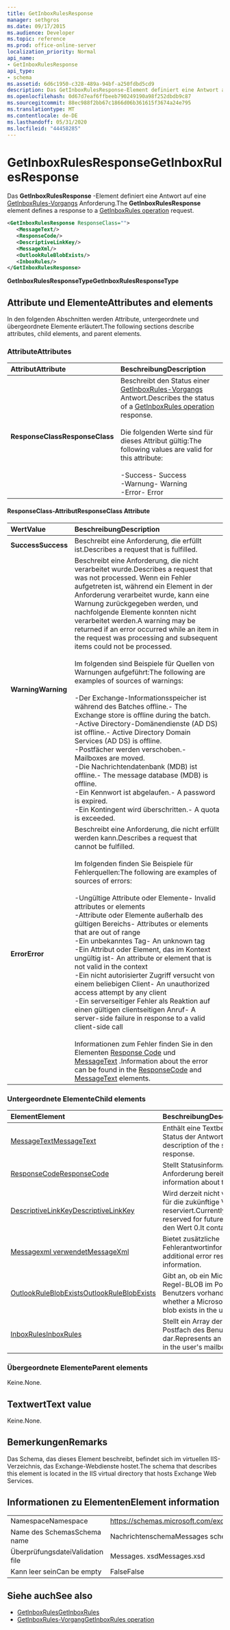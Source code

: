 ```yaml
---
title: GetInboxRulesResponse
manager: sethgros
ms.date: 09/17/2015
ms.audience: Developer
ms.topic: reference
ms.prod: office-online-server
localization_priority: Normal
api_name:
- GetInboxRulesResponse
api_type:
- schema
ms.assetid: 6d6c1950-c328-489a-94bf-a250fdbd5cd9
description: Das GetInboxRulesResponse-Element definiert eine Antwort auf eine GetInboxRules-Vorgangsanforderung.
ms.openlocfilehash: 0d67d7eaf6ffbeeb790249190a98f252dbdb9c87
ms.sourcegitcommit: 88ec988f2bb67c1866d06b361615f3674a24e795
ms.translationtype: MT
ms.contentlocale: de-DE
ms.lasthandoff: 05/31/2020
ms.locfileid: "44458285"
---
```

# <a name="getinboxrulesresponse"></a><span data-ttu-id="c61d8-103">GetInboxRulesResponse</span><span class="sxs-lookup"><span data-stu-id="c61d8-103">GetInboxRulesResponse</span></span>

<span data-ttu-id="c61d8-104">Das **GetInboxRulesResponse** -Element definiert eine Antwort auf eine [GetInboxRules-Vorgangs](getinboxrules-operation.md) Anforderung.</span><span class="sxs-lookup"><span data-stu-id="c61d8-104">The **GetInboxRulesResponse** element defines a response to a [GetInboxRules operation](getinboxrules-operation.md) request.</span></span> 
  
```XML
<GetInboxRulesResponse ResponseClass="">
   <MessageText/>
   <ResponseCode/>
   <DescriptiveLinkKey/>
   <MessageXml/>
   <OutlookRuleBlobExists/>
   <InboxRules/>
</GetInboxRulesResponse>
```

 <span data-ttu-id="c61d8-105">**GetInboxRulesResponseType**</span><span class="sxs-lookup"><span data-stu-id="c61d8-105">**GetInboxRulesResponseType**</span></span>
## <a name="attributes-and-elements"></a><span data-ttu-id="c61d8-106">Attribute und Elemente</span><span class="sxs-lookup"><span data-stu-id="c61d8-106">Attributes and elements</span></span>

<span data-ttu-id="c61d8-107">In den folgenden Abschnitten werden Attribute, untergeordnete und übergeordnete Elemente erläutert.</span><span class="sxs-lookup"><span data-stu-id="c61d8-107">The following sections describe attributes, child elements, and parent elements.</span></span>
  
### <a name="attributes"></a><span data-ttu-id="c61d8-108">Attribute</span><span class="sxs-lookup"><span data-stu-id="c61d8-108">Attributes</span></span>

|<span data-ttu-id="c61d8-109">**Attribut**</span><span class="sxs-lookup"><span data-stu-id="c61d8-109">**Attribute**</span></span>|<span data-ttu-id="c61d8-110">**Beschreibung**</span><span class="sxs-lookup"><span data-stu-id="c61d8-110">**Description**</span></span>|
|:-----|:-----|
|<span data-ttu-id="c61d8-111">**ResponseClass**</span><span class="sxs-lookup"><span data-stu-id="c61d8-111">**ResponseClass**</span></span> <br/> | <span data-ttu-id="c61d8-112">Beschreibt den Status einer [GetInboxRules-Vorgangs](getinboxrules-operation.md) Antwort.</span><span class="sxs-lookup"><span data-stu-id="c61d8-112">Describes the status of a [GetInboxRules operation](getinboxrules-operation.md) response.</span></span> <br/><br/><span data-ttu-id="c61d8-113">Die folgenden Werte sind für dieses Attribut gültig:</span><span class="sxs-lookup"><span data-stu-id="c61d8-113">The following values are valid for this attribute:</span></span> <br/> <br/><span data-ttu-id="c61d8-114">-Success</span><span class="sxs-lookup"><span data-stu-id="c61d8-114">-  Success</span></span>  <br/><span data-ttu-id="c61d8-115">-Warnung</span><span class="sxs-lookup"><span data-stu-id="c61d8-115">-  Warning</span></span>  <br/><span data-ttu-id="c61d8-116">-Error</span><span class="sxs-lookup"><span data-stu-id="c61d8-116">-  Error</span></span>  <br/> |
   
#### <a name="responseclass-attribute"></a><span data-ttu-id="c61d8-117">ResponseClass-Attribut</span><span class="sxs-lookup"><span data-stu-id="c61d8-117">ResponseClass Attribute</span></span>

|<span data-ttu-id="c61d8-118">**Wert**</span><span class="sxs-lookup"><span data-stu-id="c61d8-118">**Value**</span></span>|<span data-ttu-id="c61d8-119">**Beschreibung**</span><span class="sxs-lookup"><span data-stu-id="c61d8-119">**Description**</span></span>|
|:-----|:-----|
|<span data-ttu-id="c61d8-120">**Success**</span><span class="sxs-lookup"><span data-stu-id="c61d8-120">**Success**</span></span> <br/> |<span data-ttu-id="c61d8-121">Beschreibt eine Anforderung, die erfüllt ist.</span><span class="sxs-lookup"><span data-stu-id="c61d8-121">Describes a request that is fulfilled.</span></span>  <br/> |
|<span data-ttu-id="c61d8-122">**Warning**</span><span class="sxs-lookup"><span data-stu-id="c61d8-122">**Warning**</span></span> <br/> | <span data-ttu-id="c61d8-123">Beschreibt eine Anforderung, die nicht verarbeitet wurde.</span><span class="sxs-lookup"><span data-stu-id="c61d8-123">Describes a request that was not processed.</span></span> <span data-ttu-id="c61d8-124">Wenn ein Fehler aufgetreten ist, während ein Element in der Anforderung verarbeitet wurde, kann eine Warnung zurückgegeben werden, und nachfolgende Elemente konnten nicht verarbeitet werden.</span><span class="sxs-lookup"><span data-stu-id="c61d8-124">A warning may be returned if an error occurred while an item in the request was processing and subsequent items could not be processed.</span></span> <br/><br/><span data-ttu-id="c61d8-125">Im folgenden sind Beispiele für Quellen von Warnungen aufgeführt:</span><span class="sxs-lookup"><span data-stu-id="c61d8-125">The following are examples of sources of warnings:</span></span>  <br/><br/><span data-ttu-id="c61d8-126">-Der Exchange-Informationsspeicher ist während des Batches offline.</span><span class="sxs-lookup"><span data-stu-id="c61d8-126">-  The Exchange store is offline during the batch.</span></span>  <br/><span data-ttu-id="c61d8-127">-Active Directory-Domänendienste (AD DS) ist offline.</span><span class="sxs-lookup"><span data-stu-id="c61d8-127">-  Active Directory Domain Services (AD DS) is offline.</span></span>  <br/><span data-ttu-id="c61d8-128">-Postfächer werden verschoben.</span><span class="sxs-lookup"><span data-stu-id="c61d8-128">-  Mailboxes are moved.</span></span>  <br/><span data-ttu-id="c61d8-129">-Die Nachrichtendatenbank (MDB) ist offline.</span><span class="sxs-lookup"><span data-stu-id="c61d8-129">-  The message database (MDB) is offline.</span></span>  <br/><span data-ttu-id="c61d8-130">-Ein Kennwort ist abgelaufen.</span><span class="sxs-lookup"><span data-stu-id="c61d8-130">-  A password is expired.</span></span>  <br/><span data-ttu-id="c61d8-131">-Ein Kontingent wird überschritten.</span><span class="sxs-lookup"><span data-stu-id="c61d8-131">-  A quota is exceeded.</span></span>  <br/> |
|<span data-ttu-id="c61d8-132">**Error**</span><span class="sxs-lookup"><span data-stu-id="c61d8-132">**Error**</span></span> <br/> | <span data-ttu-id="c61d8-133">Beschreibt eine Anforderung, die nicht erfüllt werden kann.</span><span class="sxs-lookup"><span data-stu-id="c61d8-133">Describes a request that cannot be fulfilled.</span></span> <br/><br/><span data-ttu-id="c61d8-134">Im folgenden finden Sie Beispiele für Fehlerquellen:</span><span class="sxs-lookup"><span data-stu-id="c61d8-134">The following are examples of sources of errors:</span></span>  <br/><br/><span data-ttu-id="c61d8-135">-Ungültige Attribute oder Elemente</span><span class="sxs-lookup"><span data-stu-id="c61d8-135">-  Invalid attributes or elements</span></span>  <br/><span data-ttu-id="c61d8-136">-Attribute oder Elemente außerhalb des gültigen Bereichs</span><span class="sxs-lookup"><span data-stu-id="c61d8-136">-  Attributes or elements that are out of range</span></span>  <br/><span data-ttu-id="c61d8-137">-Ein unbekanntes Tag</span><span class="sxs-lookup"><span data-stu-id="c61d8-137">-  An unknown tag</span></span>  <br/><span data-ttu-id="c61d8-138">-Ein Attribut oder Element, das im Kontext ungültig ist</span><span class="sxs-lookup"><span data-stu-id="c61d8-138">-  An attribute or element that is not valid in the context</span></span>  <br/><span data-ttu-id="c61d8-139">-Ein nicht autorisierter Zugriff versucht von einem beliebigen Client</span><span class="sxs-lookup"><span data-stu-id="c61d8-139">-  An unauthorized access attempt by any client</span></span>  <br/><span data-ttu-id="c61d8-140">-Ein serverseitiger Fehler als Reaktion auf einen gültigen clientseitigen Anruf</span><span class="sxs-lookup"><span data-stu-id="c61d8-140">-  A server-side failure in response to a valid client-side call</span></span>  <br/><br/>  <span data-ttu-id="c61d8-141">Informationen zum Fehler finden Sie in den Elementen [Response Code](responsecode.md) und [MessageText](messagetext.md) .</span><span class="sxs-lookup"><span data-stu-id="c61d8-141">Information about the error can be found in the [ResponseCode](responsecode.md) and [MessageText](messagetext.md) elements.</span></span>  <br/> |
   
### <a name="child-elements"></a><span data-ttu-id="c61d8-142">Untergeordnete Elemente</span><span class="sxs-lookup"><span data-stu-id="c61d8-142">Child elements</span></span>

|<span data-ttu-id="c61d8-143">**Element**</span><span class="sxs-lookup"><span data-stu-id="c61d8-143">**Element**</span></span>|<span data-ttu-id="c61d8-144">**Beschreibung**</span><span class="sxs-lookup"><span data-stu-id="c61d8-144">**Description**</span></span>|
|:-----|:-----|
|[<span data-ttu-id="c61d8-145">MessageText</span><span class="sxs-lookup"><span data-stu-id="c61d8-145">MessageText</span></span>](messagetext.md) <br/> |<span data-ttu-id="c61d8-146">Enthält eine Textbeschreibung des Status der Antwort.</span><span class="sxs-lookup"><span data-stu-id="c61d8-146">Provides text description of the status of the response.</span></span>  <br/> |
|[<span data-ttu-id="c61d8-147">ResponseCode</span><span class="sxs-lookup"><span data-stu-id="c61d8-147">ResponseCode</span></span>](responsecode.md) <br/> |<span data-ttu-id="c61d8-148">Stellt Statusinformationen zur Anforderung bereit.</span><span class="sxs-lookup"><span data-stu-id="c61d8-148">Provides status information about the request.</span></span>  <br/> |
|[<span data-ttu-id="c61d8-149">DescriptiveLinkKey</span><span class="sxs-lookup"><span data-stu-id="c61d8-149">DescriptiveLinkKey</span></span>](descriptivelinkkey.md) <br/> |<span data-ttu-id="c61d8-150">Wird derzeit nicht verwendet und ist für die zukünftige Verwendung reserviert.</span><span class="sxs-lookup"><span data-stu-id="c61d8-150">Currently unused and is reserved for future use.</span></span> <span data-ttu-id="c61d8-151">Sie enthält den Wert 0.</span><span class="sxs-lookup"><span data-stu-id="c61d8-151">It contains a value of 0.</span></span>  <br/> |
|[<span data-ttu-id="c61d8-152">Messagexml verwendet</span><span class="sxs-lookup"><span data-stu-id="c61d8-152">MessageXml</span></span>](messagexml.md) <br/> |<span data-ttu-id="c61d8-153">Bietet zusätzliche Fehlerantwortinformationen.</span><span class="sxs-lookup"><span data-stu-id="c61d8-153">Provides additional error response information.</span></span>  <br/> |
|[<span data-ttu-id="c61d8-154">OutlookRuleBlobExists</span><span class="sxs-lookup"><span data-stu-id="c61d8-154">OutlookRuleBlobExists</span></span>](outlookruleblobexists.md) <br/> |<span data-ttu-id="c61d8-155">Gibt an, ob ein Microsoft Outlook-Regel-BLOB im Postfach des Benutzers vorhanden ist.</span><span class="sxs-lookup"><span data-stu-id="c61d8-155">Indicates whether a Microsoft Outlook rule blob exists in the user's mailbox.</span></span>  <br/> |
|[<span data-ttu-id="c61d8-156">InboxRules</span><span class="sxs-lookup"><span data-stu-id="c61d8-156">InboxRules</span></span>](inboxrules.md) <br/> |<span data-ttu-id="c61d8-157">Stellt ein Array der Regeln im Postfach des Benutzers dar.</span><span class="sxs-lookup"><span data-stu-id="c61d8-157">Represents an array of the rules in the user's mailbox.</span></span>  <br/> |
   
### <a name="parent-elements"></a><span data-ttu-id="c61d8-158">Übergeordnete Elemente</span><span class="sxs-lookup"><span data-stu-id="c61d8-158">Parent elements</span></span>

<span data-ttu-id="c61d8-159">Keine.</span><span class="sxs-lookup"><span data-stu-id="c61d8-159">None.</span></span>
  
## <a name="text-value"></a><span data-ttu-id="c61d8-160">Textwert</span><span class="sxs-lookup"><span data-stu-id="c61d8-160">Text value</span></span>

<span data-ttu-id="c61d8-161">Keine.</span><span class="sxs-lookup"><span data-stu-id="c61d8-161">None.</span></span>
  
## <a name="remarks"></a><span data-ttu-id="c61d8-162">Bemerkungen</span><span class="sxs-lookup"><span data-stu-id="c61d8-162">Remarks</span></span>

<span data-ttu-id="c61d8-163">Das Schema, das dieses Element beschreibt, befindet sich im virtuellen IIS-Verzeichnis, das Exchange-Webdienste hostet.</span><span class="sxs-lookup"><span data-stu-id="c61d8-163">The schema that describes this element is located in the IIS virtual directory that hosts Exchange Web Services.</span></span>
  
## <a name="element-information"></a><span data-ttu-id="c61d8-164">Informationen zu Elementen</span><span class="sxs-lookup"><span data-stu-id="c61d8-164">Element information</span></span>

|||
|:-----|:-----|
|<span data-ttu-id="c61d8-165">Namespace</span><span class="sxs-lookup"><span data-stu-id="c61d8-165">Namespace</span></span>  <br/> |https://schemas.microsoft.com/exchange/services/2006/messages  <br/> |
|<span data-ttu-id="c61d8-166">Name des Schemas</span><span class="sxs-lookup"><span data-stu-id="c61d8-166">Schema name</span></span>  <br/> |<span data-ttu-id="c61d8-167">Nachrichtenschema</span><span class="sxs-lookup"><span data-stu-id="c61d8-167">Messages schema</span></span>  <br/> |
|<span data-ttu-id="c61d8-168">Überprüfungsdatei</span><span class="sxs-lookup"><span data-stu-id="c61d8-168">Validation file</span></span>  <br/> |<span data-ttu-id="c61d8-169">Messages. xsd</span><span class="sxs-lookup"><span data-stu-id="c61d8-169">Messages.xsd</span></span>  <br/> |
|<span data-ttu-id="c61d8-170">Kann leer sein</span><span class="sxs-lookup"><span data-stu-id="c61d8-170">Can be empty</span></span>  <br/> |<span data-ttu-id="c61d8-171">False</span><span class="sxs-lookup"><span data-stu-id="c61d8-171">False</span></span>  <br/> |
   
## <a name="see-also"></a><span data-ttu-id="c61d8-172">Siehe auch</span><span class="sxs-lookup"><span data-stu-id="c61d8-172">See also</span></span>

- [<span data-ttu-id="c61d8-173">GetInboxRules</span><span class="sxs-lookup"><span data-stu-id="c61d8-173">GetInboxRules</span></span>](getinboxrules.md)
- [<span data-ttu-id="c61d8-174">GetInboxRules-Vorgang</span><span class="sxs-lookup"><span data-stu-id="c61d8-174">GetInboxRules operation</span></span>](getinboxrules-operation.md)

